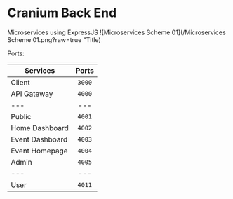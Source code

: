 # Cranium Back End

Microservices using ExpressJS
![Microservices Scheme 01](/Microservices Scheme 01.png?raw=true "Title)

Ports:

| Services | Ports |
|---|:---:|
| Client | `3000` |
| API Gateway | `4000` |
| --- | --- |
| Public | `4001` |
| Home Dashboard | `4002` |
| Event Dashboard | `4003` |
| Event Homepage | `4004` |
| Admin | `4005` |
| --- | --- |
| User | `4011` |
